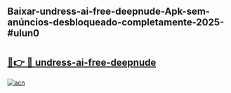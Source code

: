 ## Baixar-undress-ai-free-deepnude-Apk-sem-anúncios-desbloqueado-completamente-2025-#ulun0

# <h2><a href="https://ainizakaria.my?title=undress-ai-free-deepnude&ref=22M">🔗👉 🔴 undress-ai-free-deepnude</a></h2>

[![acn](https://github.com/user-attachments/assets/0f9c940e-d8b0-45ae-aac7-cd30a18b3e1c)](https://ainizakaria.my?title=undress-ai-free-deepnude&ref=22M)

